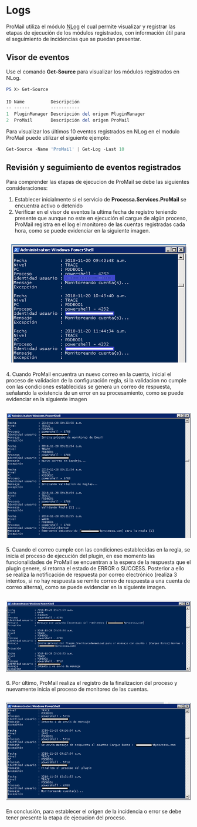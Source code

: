 # Logs

ProMail utiliza el módulo [NLog](https://github.com/RD-Processa/NLog) el cual permite visualizar y registrar las etapas de ejecución de los módulos registrados, con información útil para el seguimiento de incidencias que se puedan presentar.

## Visor de eventos

Use el comando **Get-Source** para visualizar los módulos registrados en NLog.

```powershell
PS X> Get-Source

ID Name          Descripción
-- ------        -----------
1  PluginManager Descripción del origen PluginManager
2  ProMail       Descripción del origen ProMail
```

Para visualizar los últimos 10 eventos registrados en NLog en el modulo ProMail puede utilizar el siguiente ejemplo:

```powershell
Get-Source -Name 'ProMail' | Get-Log -Last 10
```

## Revisión y seguimiento de eventos registrados

Para comprender las etapas de ejecucion de ProMail se debe las siguientes consideraciones:

1. Establecer inicialmente si el servicio de **Processa.Services.ProMail** se encuentra activo o detenido
2. Verificar en el visor de eventos la ultima fecha de registro teniendo presente que aunque no este en ejecución el cargue de algún proceso, ProMail registra en el log el monitoreo de las cuentas registradas cada hora, como se puede evidenciar en la siguiente imagen.

<h2 align="center"><img src="Setup/Monitoreo cuentas.png" /></h2>
4. Cuando ProMail encuentra un nuevo correo en la cuenta, inicial el proceso de validacion de la configuración regla, si la validacion no cumple con las condiciones establecidas se genera un correo de respuesta, señalando la existencia de un error en su procesamiento, como se puede evidenciar en la siguiente imagen 
<h2 align="center"><img src="Setup/Monitoreo Reglas.png" /></h2>
5. Cuando el correo cumple con las condiciones establecidas en la regla, se inicia el proceso de ejecución del plugin, en ese momento las funcionalidades de ProMail se encuentran a la espera de la respuesta que el plugin genere, si retorna el estado de ERROR o SUCCESS. Posterior a ello se realiza la notificación de respuesta por correo electrónico (realiza 3 intentos, si no hay respuesta se remite correo de respuesta a una cuenta de correo alterna), como se puede evidenciar en la siguiente imagen.
<h2 align="center"><img src="Setup/Monitoreo Plugin.png" /></h2>
6. Por último, ProMail realiza el registro de la finalizacion del proceso y nuevamente inicia el proceso de monitoreo de las cuentas.
<h2 align="center"><img src="Setup/Monitoreo Notificacion.png" /></h2>

En conclusión, para establecer el origen de la incidencia o error se debe tener presente la etapa de ejecucion del proceso.

